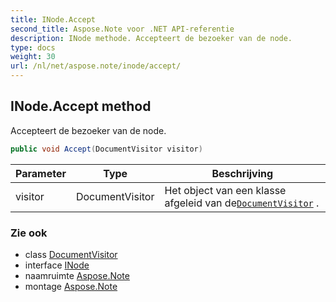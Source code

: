 ```yaml
---
title: INode.Accept
second_title: Aspose.Note voor .NET API-referentie
description: INode methode. Accepteert de bezoeker van de node.
type: docs
weight: 30
url: /nl/net/aspose.note/inode/accept/
---
```

## INode.Accept method

Accepteert de bezoeker van de node.

```csharp
public void Accept(DocumentVisitor visitor)
```

| Parameter | Type | Beschrijving |
| --- | --- | --- |
| visitor | DocumentVisitor | Het object van een klasse afgeleid van de[`DocumentVisitor`](../../documentvisitor/) . |

### Zie ook

* class [DocumentVisitor](../../documentvisitor/)
* interface [INode](../)
* naamruimte [Aspose.Note](../../inode/)
* montage [Aspose.Note](../../../)


